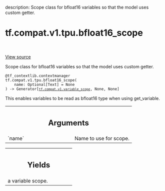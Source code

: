 description: Scope class for bfloat16 variables so that the model uses custom getter.

<div itemscope itemtype="http://developers.google.com/ReferenceObject">
<meta itemprop="name" content="tf.compat.v1.tpu.bfloat16_scope" />
<meta itemprop="path" content="Stable" />
</div>

# tf.compat.v1.tpu.bfloat16_scope

<!-- Insert buttons and diff -->

<table class="tfo-notebook-buttons tfo-api nocontent" align="left">

</table>

<a target="_blank" class="external" href="/code/stable/tensorflow/python/tpu/bfloat16.py">View source</a>



Scope class for bfloat16 variables so that the model uses custom getter.


<pre class="devsite-click-to-copy prettyprint lang-py tfo-signature-link">
<code>@tf_contextlib.contextmanager</code>
<code>tf.compat.v1.tpu.bfloat16_scope(
    name: Optional[Text] = None
) -> Generator[<a href="../../../../tf/compat/v1/variable_scope.md"><code>tf.compat.v1.variable_scope</code></a>, None, None]
</code></pre>



<!-- Placeholder for "Used in" -->

This enables variables to be read as bfloat16 type when using get_variable.

<!-- Tabular view -->
 <table class="responsive fixed orange">
<colgroup><col width="214px"><col></colgroup>
<tr><th colspan="2"><h2 class="add-link">Arguments</h2></th></tr>

<tr>
<td>
`name`<a id="name"></a>
</td>
<td>
Name to use for scope.
</td>
</tr>
</table>



<!-- Tabular view -->
 <table class="responsive fixed orange">
<colgroup><col width="214px"><col></colgroup>
<tr><th colspan="2"><h2 class="add-link">Yields</h2></th></tr>
<tr class="alt">
<td colspan="2">
a variable scope.
</td>
</tr>

</table>

